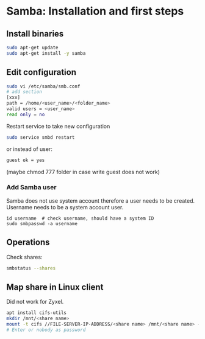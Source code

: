 # Samba: Installation and first steps
## Install binaries
```bash
sudo apt-get update
sudo apt-get install -y samba
```
## Edit configuration
```bash
sudo vi /etc/samba/smb.conf
# add section
[xxx]
path = /home/<user_name>/<folder_name>
valid users = <user_name>
read only = no
```
Restart service to take new configuration
```bash
sudo service smbd restart
```
or instead of user:
```bash
guest ok = yes
```
(maybe chmod 777 folder in case write guest does not work)
### Add Samba user
Samba does not use system account therefore a user needs to be created.<br/>
Username needs to be a system account user.
```
id username  # check username, should have a system ID
sudo smbpasswd -a username
```

## Operations
Check shares:
```bash
smbstatus --shares
```
## Map share in Linux client 
Did not work for Zyxel.
```bash
apt install cifs-utils
mkdir /mnt/<share name>
mount -t cifs //FILE-SERVER-IP-ADDRESS/<share name> /mnt/<share name> -o user=nobody
# Enter or nobody as password
```

